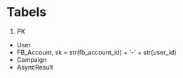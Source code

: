 # Tabels
1. PK
- User
- FB_Account, sk = str(fb_account_id) + '-' + str(user_id)
- Campaign
- AsyncResult
